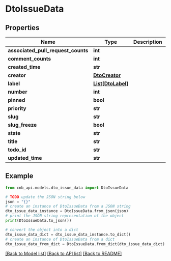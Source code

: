 # DtoIssueData


## Properties

Name | Type | Description | Notes
------------ | ------------- | ------------- | -------------
**associated_pull_request_counts** | **int** |  | [optional] 
**comment_counts** | **int** |  | [optional] 
**created_time** | **str** |  | [optional] 
**creator** | [**DtoCreator**](DtoCreator.md) |  | [optional] 
**label** | [**List[DtoLabel]**](DtoLabel.md) |  | [optional] 
**number** | **int** |  | [optional] 
**pinned** | **bool** |  | [optional] 
**priority** | **str** |  | [optional] 
**slug** | **str** |  | [optional] 
**slug_freeze** | **bool** |  | [optional] 
**state** | **str** |  | [optional] 
**title** | **str** |  | [optional] 
**todo_id** | **str** |  | [optional] 
**updated_time** | **str** |  | [optional] 

## Example

```python
from cnb_api.models.dto_issue_data import DtoIssueData

# TODO update the JSON string below
json = "{}"
# create an instance of DtoIssueData from a JSON string
dto_issue_data_instance = DtoIssueData.from_json(json)
# print the JSON string representation of the object
print(DtoIssueData.to_json())

# convert the object into a dict
dto_issue_data_dict = dto_issue_data_instance.to_dict()
# create an instance of DtoIssueData from a dict
dto_issue_data_from_dict = DtoIssueData.from_dict(dto_issue_data_dict)
```
[[Back to Model list]](../README.md#documentation-for-models) [[Back to API list]](../README.md#documentation-for-api-endpoints) [[Back to README]](../README.md)


